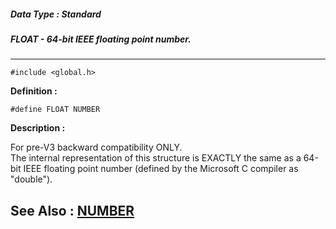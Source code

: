 ##### Data Type : Standard
##### FLOAT - 64-bit IEEE floating point number. 
---
```
#include <global.h>
```

**Definition :**
```
#define FLOAT NUMBER
```

**Description :**

For pre-V3 backward compatibility ONLY.<br>
The internal representation of this structure is EXACTLY the same as a 64-bit IEEE floating point number (defined by the Microsoft C compiler as &quot;double&quot;).


**See Also :**
[NUMBER](/domino-c-api-docs/reference/Data/NUMBER)
---
